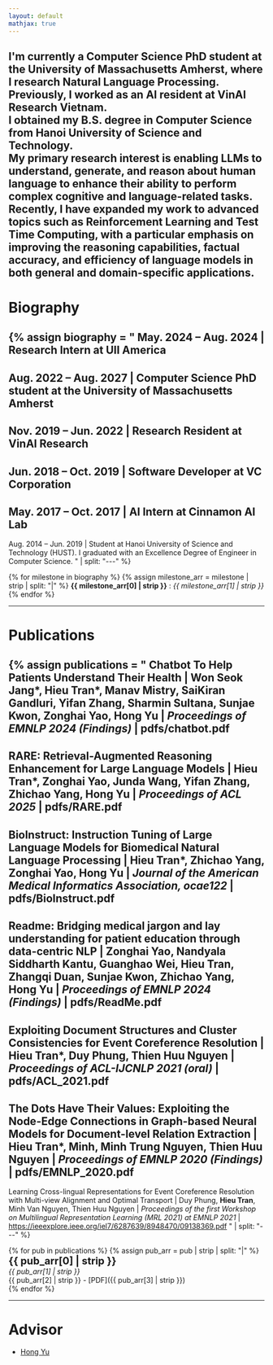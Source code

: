 ```yaml
---
layout: default
mathjax: true
---
```


I'm currently a Computer Science PhD student at the University of Massachusetts Amherst, where I research Natural Language Processing. Previously, I worked as an AI resident at VinAI Research Vietnam.  
I obtained my B.S. degree in Computer Science from Hanoi University of Science and Technology.  
My primary research interest is enabling LLMs to understand, generate, and reason about human language to enhance
their ability to perform complex cognitive and language-related tasks. Recently, I have expanded my work to advanced
topics such as Reinforcement Learning and Test Time Computing, with a particular emphasis on improving the
reasoning capabilities, factual accuracy, and efficiency of language models in both general and domain-specific
applications.
---

# Biography

{% assign biography = "
May. 2024 – Aug. 2024 | Research Intern at UII America
---
Aug. 2022 – Aug. 2027 | Computer Science PhD student at the University of Massachusetts Amherst
---
Nov. 2019 – Jun. 2022 | Research Resident at VinAI Research
---
Jun. 2018 – Oct. 2019 | Software Developer at VC Corporation
---
May. 2017 – Oct. 2017 | AI Intern at Cinnamon AI Lab
---
Aug. 2014 – Jun. 2019 | Student at Hanoi University of Science and Technology (HUST). I graduated with an Excellence Degree of Engineer in Computer Science.
" | split: "---" %}

{% for milestone in biography %}
{% assign milestone_arr = milestone | strip | split: "|" %}
__<span>{{ milestone_arr[0] | strip }}</span>__ : *{{ milestone_arr[1] | strip }}*  
{% endfor %}

---


[//]: # (SemiHVision: Enhancing Medical Multimodal Models with a Semi-Human Annotated Dataset and Fine-Tuned Instruction Generation |)

[//]: # (Junda Wang, Yujan Ting, Eric Z. Chen, __Hieu Tran*__, Hong Yu, Weijing Huang, Terrence Chen |)

[//]: # (*Under review* |)

[//]: # (pdfs/Semi.pdf)
# Publications

{% assign publications = "
Chatbot To Help Patients Understand Their Health |
Won Seok Jang*, __Hieu Tran*__, Manav Mistry, SaiKiran Gandluri, Yifan Zhang, Sharmin Sultana, Sunjae Kwon,
Zonghai Yao, Hong Yu |
*Proceedings of EMNLP 2024 (Findings)* |
pdfs/chatbot.pdf
---
RARE: Retrieval-Augmented Reasoning Enhancement for Large Language Models |
__Hieu Tran*__, Zonghai Yao, Junda Wang, Yifan Zhang, Zhichao Yang, Hong Yu |
*Proceedings of ACL 2025* |
pdfs/RARE.pdf
---
BioInstruct: Instruction Tuning of Large Language Models for Biomedical Natural Language Processing |
__Hieu Tran*__, Zhichao Yang, Zonghai Yao, Hong Yu |
*Journal of the American Medical Informatics Association, ocae122* |
pdfs/BioInstruct.pdf
---
Readme: Bridging medical jargon and lay understanding for patient education through data-centric NLP |
Zonghai Yao, Nandyala Siddharth Kantu, Guanghao Wei, __Hieu Tran__, Zhangqi Duan, Sunjae Kwon, Zhichao Yang, Hong Yu |
*Proceedings of EMNLP 2024 (Findings)* |
pdfs/ReadMe.pdf
---
Exploiting Document Structures and Cluster Consistencies for Event Coreference Resolution |
__Hieu Tran*__, Duy Phung, Thien Huu Nguyen |
*Proceedings of ACL-IJCNLP 2021 (oral)* |
pdfs/ACL_2021.pdf
---
The Dots Have Their Values: Exploiting the Node-Edge Connections in Graph-based Neural Models for Document-level Relation Extraction |
__Hieu Tran*__, Minh, Minh Trung Nguyen, Thien Huu Nguyen |
*Proceedings of EMNLP 2020 (Findings)* |
pdfs/EMNLP_2020.pdf
---
Learning Cross-lingual Representations for Event Coreference Resolution with Multi-view Alignment and Optimal Transport |
Duy Phung, __Hieu Tran__, Minh Van Nguyen, Thien Huu Nguyen |
*Proceedings of the first Workshop on Multilingual Representation Learning (MRL 2021) at EMNLP 2021* |
https://ieeexplore.ieee.org/iel7/6287639/8948470/09138369.pdf
" | split: "---" %}

{% for pub in publications %}
{% assign pub_arr = pub | strip | split: "|" %}
__<span style="font-size: 20px">{{ pub_arr[0] | strip }}</span>__  
*{{ pub_arr[1] | strip }}*  
{{ pub_arr[2] | strip }} - [PDF]({{ pub_arr[3] | strip }})  
{% endfor %}

---

# Advisor

- [Hong Yu](https://www.cics.umass.edu/faculty/directory/hong_yu)
